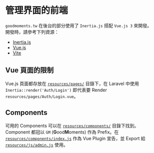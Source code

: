 # 管理界面的前端

`goodmoments.tw` 在後台的部分使用了 `Inertia.js` 搭配 `Vue.js 3` 來開發。  
開發時，請參考下列資源：

 - [Inertia.js](https://inertiajs.com/)
 - [Vue.js](https://vuejs.org/)
 - [Vite](https://vitejs.dev/)

## Vue 頁面的限制

Vue.js 頁面都存放在 [`resources/pages/`](../resources/pages) 目錄下，在 Laravel 中使用 `Inertia::render('Auth/Login')` 即代表要 Render `resources/pages/Auth/Login.vue`。  

## Components

可用的 Components 可以在 [`resources/components/`](../resources/components) 目錄下找到。  
Component 都冠以 `GM` (**G**ood**M**oments) 作為 Prefix。在 [`resources/components/index.js`](../resources/components/index.js) 作為 Vue Plugin 宣告，並 Export 給 [`resources/js/admin.js`](../resources/js/admin.js) 使用。
